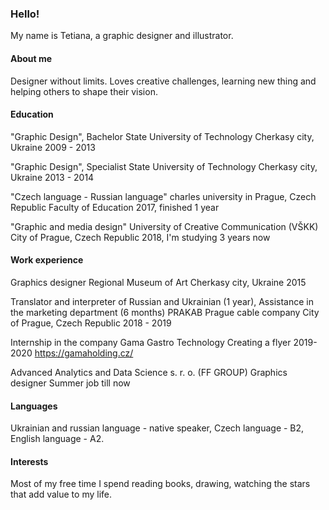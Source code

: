 ### Hello!
My name is Tetiana,
a graphic designer and illustrator.

#### About me
Designer without limits.
Loves creative challenges, learning new thing and helping others to shape their vision.


#### Education
"Graphic Design", Bachelor
State University of Technology
Cherkasy city, Ukraine
2009 - 2013

"Graphic Design", Specialist
State University of Technology
Cherkasy city, Ukraine
2013 - 2014

"Czech language - Russian language"
charles university in Prague, Czech Republic
Faculty of Education
2017, finished 1 year

"Graphic and media design"
University of Creative Communication (VŠKK)
City of Prague, Czech Republic 
2018, I'm studying 3 years now

#### Work experience
Graphics designer
Regional Museum of Art
Cherkasy city, Ukraine
2015

Translator and interpreter of Russian and Ukrainian
(1 year),
Assistance in the marketing department (6 months)
PRAKAB Prague cable company
City of Prague, Czech Republic
2018 - 2019

Internship in the company
Gama Gastro Technology
Creating a flyer
2019-2020
https://gamaholding.cz/

Advanced Analytics and Data Science s. r. o. (FF GROUP)
Graphics designer
Summer job till now 

#### Languages
Ukrainian and russian language - native speaker, Czech language - B2, English language - A2.

#### Interests
Most of my free time I spend reading books, drawing, watching the stars that add value to my life.


